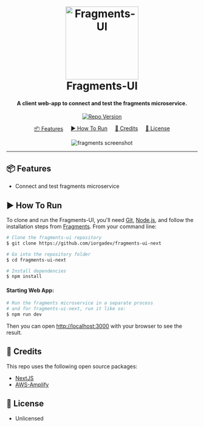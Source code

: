 <h1 align="center">
  <a href="https://github.com/iorgadev/fragments"><img src="https://user-images.githubusercontent.com/2624432/149847016-ee302066-a4fa-4e3b-a0e8-87225b0eb474.png" alt="Fragments-UI" width="192"></a>
  <br>
  Fragments-UI
  <br>
</h1>

<h4 align="center">A client web-app to connect and test the fragments microservice.</h4>

<p align="center">
  <a href="https://github.com/iorgadev/fragments/blob/main/package.json">
    <img src="https://img.shields.io/badge/Version:-0.0.1-green"
         alt="Repo Version">
  </a>
</p>

<p align="center" style="display:flex;flex-wrap:wrap;gap:20px;justify-content:center;white-space:nowrap;">
  <a href="#key-features">📦 Features</a>
  <a href="#how-to-use">▶️ How To Run</a> 
  <a href="#credits">📑 Credits</a> 
  <a href="#license">📜 License</a>
</p>

<p align="center">
  <img src="https://user-images.githubusercontent.com/2624432/160914370-8d87a309-b6d0-4b6b-9cc4-c135c83f7ca1.gif" alt="fragments screenshot" />
</p>

<hr/>

## 📦 Features

- Connect and test fragments microservice

## ▶️ How To Run

To clone and run the Fragments-UI, you'll need [Git](https://git-scm.com), [Node.js](https://nodejs.org/en/download/), and follow the installation steps from [Fragments](https://github.com/iorgadev/fragments). From your command line:

```bash
# Clone the fragments-ui repository
$ git clone https://github.com/iorgadev/fragments-ui-next

# Go into the repository folder
$ cd fragments-ui-next

# Install dependencies
$ npm install
```

#### Starting Web App:

```bash
# Run the fragments microservice in a separate process
# and for fragments-ui-next, run it like so:
$ npm run dev

```

Then you can open [http://localhost:3000](http://localhost:3000) with your browser to see the result.

## 📑 Credits

This repo uses the following open source packages:

- [NextJS](https://nextjs.org/)
- [AWS-Amplify](https://aws.amazon.com/amplify/)

## 📜 License

- Unlicensed
